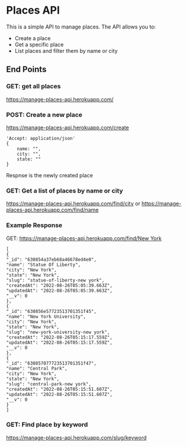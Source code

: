 # Places API

This is a simple API to manage places. The API allows you to: 
- Create a place
- Get a specific place
- List places and filter them by name or city


## End Points

### GET: get all places
https://manage-places-api.herokuapp.com/

### POST: Create a new place
https://manage-places-api.herokuapp.com/create
```
'Accept: application/json'
{
    name: "",
    city: "",
    state: ""
}
```
Respnse is the newly created place

### GET: Get a list of places by name or city
https://manage-places-api.herokuapp.com/find/city
or
https://manage-places-api.herokuapp.com/find/name

### Example Response 
GET: [https://manage-places-api.herokuapp.com/find/New York](https://manage-places-api.herokuapp.com/find/New%20York)
```
[
{
"_id": "630854a37eb68a46678ed4e0",
"name": "Statue Of Liberty",
"city": "New York",
"state": "New York",
"slug": "statue-of-liberty-new york",
"createdAt": "2022-08-26T05:05:39.663Z",
"updatedAt": "2022-08-26T05:05:39.663Z",
"__v": 0
},
{
"_id": "630856e57723513701351f45",
"name": "New York University",
"city": "New York",
"state": "New York",
"slug": "new-york-university-new york",
"createdAt": "2022-08-26T05:15:17.559Z",
"updatedAt": "2022-08-26T05:15:17.559Z",
"__v": 0
},
{
"_id": "630857077723513701351f47",
"name": "Central Park",
"city": "New York",
"state": "New York",
"slug": "central-park-new york",
"createdAt": "2022-08-26T05:15:51.607Z",
"updatedAt": "2022-08-26T05:15:51.607Z",
"__v": 0
}
]
```

### GET: Find place by keyword
https://manage-places-api.herokuapp.com/slug/keyword

